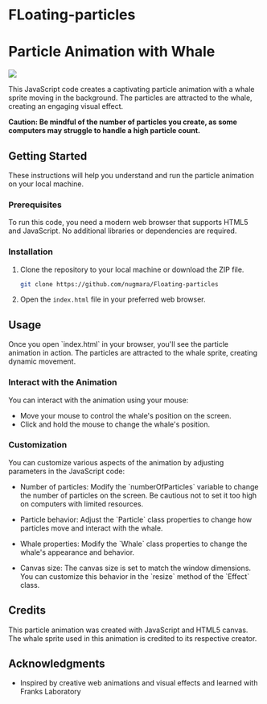 # FLoating-particles 

# Particle Animation with Whale

<img src="./images/particle-whale.gif"/>

This JavaScript code creates a captivating particle animation with a whale sprite moving in the background. The particles are attracted to the whale, creating an engaging visual effect.

**Caution: Be mindful of the number of particles you create, as some computers may struggle to handle a high particle count.**

## Getting Started

These instructions will help you understand and run the particle animation on your local machine.

### Prerequisites

To run this code, you need a modern web browser that supports HTML5 and JavaScript. No additional libraries or dependencies are required.

### Installation

1. Clone the repository to your local machine or download the ZIP file.

   ```bash
   git clone https://github.com/nugmara/Floating-particles
   ```

2. Open the `index.html` file in your preferred web browser.

## Usage

Once you open \`index.html\` in your browser, you'll see the particle animation in action. The particles are attracted to the whale sprite, creating dynamic movement.

### Interact with the Animation

You can interact with the animation using your mouse:

- Move your mouse to control the whale's position on the screen.
- Click and hold the mouse to change the whale's position.

### Customization

You can customize various aspects of the animation by adjusting parameters in the JavaScript code:

- Number of particles: Modify the \`numberOfParticles\` variable to change the number of particles on the screen. Be cautious not to set it too high on computers with limited resources.

- Particle behavior: Adjust the \`Particle\` class properties to change how particles move and interact with the whale.

- Whale properties: Modify the \`Whale\` class properties to change the whale's appearance and behavior.

- Canvas size: The canvas size is set to match the window dimensions. You can customize this behavior in the \`resize\` method of the \`Effect\` class.

## Credits

This particle animation was created with JavaScript and HTML5 canvas. The whale sprite used in this animation is credited to its respective creator.


## Acknowledgments

- Inspired by creative web animations and visual effects and learned with Franks Laboratory
